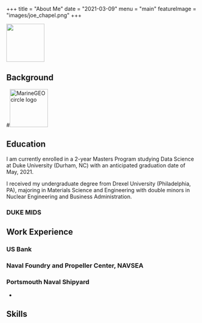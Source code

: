 +++
title = "About Me"
date = "2021-03-09"
menu = "main"
featureImage = "images/joe_chapel.png"
+++

<img src="joe_chapel.JPG" width="100">

## 

## Background
#<img src="joe_chapel.JPG" alt="MarineGEO circle logo" style="height: 100px; width:100px;"/>
## Education
I am currently enrolled in a 2-year Masters Program studying Data Science at Duke University (Durham, NC) with an anticipated graduation date of May, 2021.

I received my undergraduate degree from Drexel University (Philadelphia, PA), majoring in Materials Science and Engineering with double minors in Nuclear Engineering and Business Administration.

### DUKE MIDS


## Work Experience

### US Bank

### Naval Foundry and Propeller Center, NAVSEA

### Portsmouth Naval Shipyard
- 

## Skills


